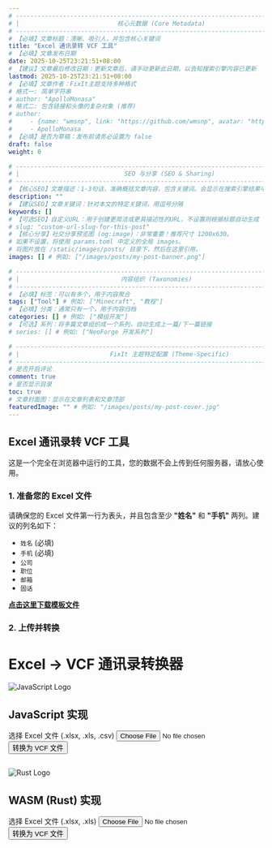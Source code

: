 ```yaml
---
# -------------------------------------------------------------------------------------
# |                           核心元数据 (Core Metadata)                            |
# -------------------------------------------------------------------------------------
# 【必填】文章标题：清晰、吸引人，并包含核心关键词
title: "Excel 通讯录转 VCF 工具"
# 【必填】文章发布日期
date: 2025-10-25T23:21:51+08:00
# 【建议】文章最后修改日期：更新文章后，请手动更新此日期，以告知搜索引擎内容已更新
lastmod: 2025-10-25T23:21:51+08:00
# 【必填】文章作者：FixIt主题支持多种格式
# 格式一: 简单字符串
# author: "ApolloMonasa"
# 格式二: 包含链接和头像的复杂对象 (推荐)
# author:
#     - {name: "wmsnp", link: "https://github.com/wmsnp", avatar: "https://i.ooxx.ooo/i/ZGM0M.jpg"}
#     - ApolloMonasa
# 【必填】是否为草稿：发布前请务必设置为 false
draft: false
weight: 0

# -------------------------------------------------------------------------------------
# |                             SEO 与分享 (SEO & Sharing)                           |
# -------------------------------------------------------------------------------------
# 【核心SEO】文章描述：1-3句话，准确概括文章内容，包含关键词。会显示在搜索引擎结果中。
description: ""
# 【建议SEO】文章关键词：针对本文的特定关键词，用逗号分隔
keywords: []
# 【可选SEO】自定义URL：用于创建更简洁或更具描述性的URL，不设置则根据标题自动生成
# slug: "custom-url-slug-for-this-post"
# 【核心分享】社交分享预览图 (og:image)：非常重要！推荐尺寸 1200x630。
# 如果不设置，将使用 params.toml 中定义的全局 images。
# 将图片放在 /static/images/posts/ 目录下，然后在这里引用。
images: [] # 例如: ["/images/posts/my-post-banner.png"]

# -------------------------------------------------------------------------------------
# |                            内容组织 (Taxonomies)                               |
# -------------------------------------------------------------------------------------
# 【必填】标签：可以有多个，用于内容聚合
tags: ["Tool"] # 例如: ["Minecraft", "教程"]
# 【必填】分类：通常只有一个，用于内容归档
categories: [] # 例如: ["模组开发"]
# 【可选】系列：将多篇文章组织成一个系列，自动生成上一篇/下一篇链接
# series: [] # 例如: ["NeoForge 开发系列"]

# -------------------------------------------------------------------------------------
# |                         FixIt 主题特定配置 (Theme-Specific)                     |
# -------------------------------------------------------------------------------------
# 是否开启评论
comment: true
# 是否显示目录
toc: true
# 文章封面图：显示在文章列表和文章顶部
featuredImage: "" # 例如: "/images/posts/my-post-cover.jpg"
---
```


<script src="https://cdn.tailwindcss.com"></script>
<script>tailwind.config = {corePlugins: { preflight: false }, prefix: 'tw-'}</script>

## Excel 通讯录转 VCF 工具

这是一个完全在浏览器中运行的工具，您的数据不会上传到任何服务器，请放心使用。

### 1. 准备您的 Excel 文件

请确保您的 Excel 文件第一行为表头，并且包含至少 **"姓名"** 和 **"手机"** 两列。建议的列名如下：

*   `姓名` (必填)
*   `手机` (必填)
*   `公司`
*   `职位`
*   `邮箱`
*   `固话`

<a href="#" id="download-template-btn" style="font-weight: bold; text-decoration: underline;">点击这里下载模板文件</a>

### 2. 上传并转换

<h1 class="tw-text-3xl tw-font-bold tw-text-gray-800 tw-mb-6">Excel → VCF 通讯录转换器</h1>
<div class="tailwind-scope">
<div class="tw-grid tw-grid-cols-1 md:tw-grid-cols-2 tw-gap-8 tw-max-w-5xl tw-w-full tw-px-4">
<div class="tw-card tw-flex tw-flex-col tw-items-center">
<div class="tw-flex tw-items-center tw-space-x-3 tw-mb-4">
<img src="https://cdn.jsdelivr.net/gh/devicons/devicon/icons/javascript/javascript-original.svg" alt="JavaScript Logo" class="tw-w-10 tw-h-10">
<h2 class="tw-text-xl tw-font-semibold tw-text-gray-700">JavaScript 实现</h2>
</div>
<label for="file-input" class="tw-font-medium tw-mb-2">选择 Excel 文件 (.xlsx, .xls, .csv)</label>
<input type="file" id="file-input" accept=".xlsx, .xls, .csv" class="tw-border tw-border-gray-300 tw-rounded-lg tw-p-2 tw-mb-4 tw-w-full tw-cursor-pointer tw-text-gray-600">
<button id="convert-btn" class="tw-bg-blue-600 hover:tw-bg-blue-700 tw-text-white tw-px-6 tw-py-2 tw-rounded-xl tw-font-semibold tw-transition">转换为 VCF 文件</button>
<pre id="status-output" class="tw-mt-4 tw-text-sm tw-text-gray-500 tw-bg-gray-50 tw-p-2 tw-rounded tw-w-full tw-overflow-x-auto tw-hidden"></pre>
</div>
<div class="tw-card tw-flex tw-flex-col tw-items-center">
<div class="tw-flex tw-items-center tw-space-x-3 tw-mb-4">
<img src="https://cdn.jsdelivr.net/gh/devicons/devicon/icons/rust/rust-original.svg" alt="Rust Logo" class="tw-w-10 tw-h-10">
<h2 class="tw-text-xl tw-font-semibold tw-text-gray-700">WASM (Rust) 实现</h2>
</div>
<label for="file-input2" class="tw-font-medium tw-mb-2">选择 Excel 文件 (.xlsx, .xls)</label>
<input type="file" id="file-input2" accept=".xlsx, .xls" class="tw-border tw-border-gray-300 tw-rounded-lg tw-p-2 tw-mb-4 tw-w-full tw-cursor-pointer tw-text-gray-600">
<button id="convert-btn2" class="tw-bg-purple-600 hover:tw-bg-purple-700 tw-text-white tw-px-6 tw-py-2 tw-rounded-xl tw-font-semibold tw-transition">转换为 VCF 文件</button>
<pre id="status-output2" class="tw-mt-4 tw-text-sm tw-text-gray-500 tw-bg-gray-50 tw-p-2 tw-rounded tw-w-full tw-overflow-x-auto tw-hidden"></pre>
</div>
</div>
</div>
</div>

<script src="/js/xlsx2vcf.js"></script>
<script type="module">
import init, { xlsx_to_vcf } from '/wasm/xlsx2vcf.js';
const statusOutput = document.getElementById('status-output2');
(async function run() {
    await init();
    document.getElementById('convert-btn2').addEventListener('click', () => {
        const fileInput = document.getElementById('file-input2');
        statusOutput.classList.remove('tw-hidden');
        if (!fileInput.files.length) return statusOutput.textContent = '错误：请先选择一个 Excel 文件。';
        const reader = new FileReader();
        reader.onload = async (e) => {
            const startTime = performance.now();
            const uint8array = new Uint8Array(e.target.result);
            try {
                const link = document.createElement('a');
                link.href = URL.createObjectURL(new Blob([xlsx_to_vcf(uint8array)], { type: 'text/vcard;charset=utf-8;' }));
                link.download = 'contacts.vcf';
                link.click();
                URL.revokeObjectURL(link.href);
                const timeTaken = (performance.now() - startTime).toFixed(2);
                statusOutput.textContent = "成功生成 VCF 文件！耗时 "+timeTaken+" 毫秒。请在浏览器下载中查看。";
            } catch (err) {
                statusOutput.textContent = "转换失败：" + err;
            }
        };
        reader.readAsArrayBuffer(fileInput.files[0]);
    });
})();
</script>
